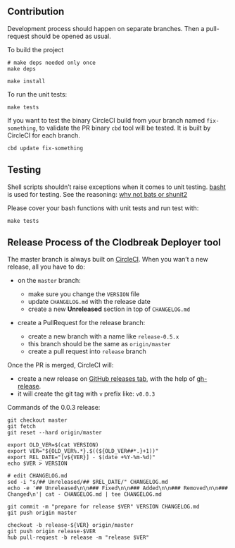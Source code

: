 ## Contribution

Development process should happen on separate branches. Then a pull-request should be opened as usual.

To build the project
```
# make deps needed only once
make deps

make install
```

To run the unit tests:

```
make tests
```

If you want to test the binary CircleCI build from your branch named `fix-something`, to validate the PR binary `cbd` tool will be tested. It is built by CircleCI for each branch.

```
cbd update fix-something
```

## Testing

Shell scripts shouldn’t raise exceptions when it comes to unit testing. [basht](https://github.com/progrium/basht) is used for testing. See the reasoning: [why not bats or shunit2](https://github.com/progrium/basht#why-not-bats-or-shunit2)

Please cover your bash functions with unit tests and run test with:

```
make tests
```

## Release Process of the Clodbreak Deployer tool

The master branch is always built on [CircleCI](https://circleci.com/gh/sequenceiq/cloudbreak-deployer).
When you wan’t a new release, all you have to do:

- on the `master` branch:
  - make sure you change the `VERSION` file
  - update `CHANGELOG.md` with the release date
  - create a new **Unreleased** section in top of `CHANGELOG.md`
  
- create a PullRequest for the release branch:
  - create a new branch with a name like `release-0.5.x`
  - this branch should be the same as `origin/master`
  - create a pull request into `release` branch
  
Once the PR is merged, CircleCI will:
- create a new release on [GitHub releases tab](https://github.com/sequenceiq/cloudbreak-deployer/releases), with the help of [gh-release](https://github.com/progrium/gh-release).
- it will create the git tag with `v` prefix like: `v0.0.3`

Commands of the 0.0.3 release:

```
git checkout master
git fetch
git reset --hard origin/master

export OLD_VER=$(cat VERSION)
export VER="${OLD_VER%.*}.$((${OLD_VER##*.}+1))"
export REL_DATE="[v${VER}] - $(date +%Y-%m-%d)"
echo $VER > VERSION

# edit CHANGELOG.md
sed -i "s/## Unreleased/## $REL_DATE/" CHANGELOG.md
echo -e '## Unreleased\n\n### Fixed\n\n### Added\n\n### Removed\n\n### Changed\n'| cat - CHANGELOG.md | tee CHANGELOG.md

git commit -m "prepare for release $VER" VERSION CHANGELOG.md
git push origin master

checkout -b release-${VER} origin/master
git push origin release-$VER
hub pull-request -b release -m "release $VER"
```

